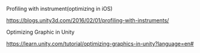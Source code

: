 Profiling with instrument(optimizing in iOS)

https://blogs.unity3d.com/2016/02/01/profiling-with-instruments/

Optimizing Graphic in Unity

https://learn.unity.com/tutorial/optimizing-graphics-in-unity?language=en#